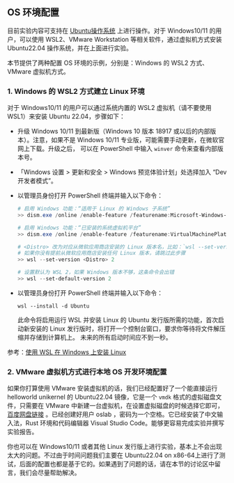 ## OS 环境配置

目前实验内容可支持在 [Ubuntu操作系统](https://cdimage.ubuntu.com/releases/) 上进行操作。对于 Windows10/11 的用户，可以使用 WSL2、VMware Workstation 等相关软件，通过虚拟机方式安装 Ubuntu22.04 操作系统，并在上面进行实验。

本节提供了两种配置 OS 环境的示例，分别是：Windows 的 WSL2 方式、VMware 虚拟机方式。

### 1. Windows 的 WSL2 方式建立 Linux 环境

对于 Windows10/11 的用户可以通过系统内置的 WSL2 虚拟机（请不要使用 WSL1）来安装 Ubuntu 22.04，步骤如下：

- 升级 Windows 10/11 到最新版（Windows 10 版本 18917 或以后的内部版本）。注意，如果不是 Windows 10/11 专业版，可能需要手动更新，在微软官网上下载。升级之后， 可以在 PowerShell 中输入 `winver` 命令来查看内部版本号。

- 「Windows 设置 > 更新和安全 > Windows 预览体验计划」处选择加入 “Dev 开发者模式”。

- 以管理员身份打开 PowerShell 终端并输入以下命令：

  ```powershell
  # 启用 Windows 功能：“适用于 Linux 的 Windows 子系统”
  >> dism.exe /online /enable-feature /featurename:Microsoft-Windows-Subsystem-Linux /all /norestart
  
  # 启用 Windows 功能：“已安装的系统虚拟机平台”
  >> dism.exe /online /enable-feature /featurename:VirtualMachinePlatform /all /norestart
  
  # <Distro> 改为对应从微软应用商店安装的 Linux 版本名，比如：`wsl --set-version Ubuntu 2`
  # 如果你没有提前从微软应用商店安装任何 Linux 版本，请跳过此步骤
  >> wsl --set-version <Distro> 2
  
  # 设置默认为 WSL 2，如果 Windows 版本不够，这条命令会出错
  >> wsl --set-default-version 2
  ```

- 以管理员身份打开 PowerShell 终端并输入以下命令：

  `wsl --install -d Ubuntu`

  此命令将启用运行 WSL 并安装 Linux 的 Ubuntu 发行版所需的功能，首次启动新安装的 Linux 发行版时，将打开一个控制台窗口，要求你等待将文件解压缩并存储到计算机上。 未来的所有启动时间应不到一秒。


参考：[使用 WSL 在 Windows 上安装 Linux](https://docs.microsoft.com/zh-cn/windows/wsl/install-win10#step-4---download-the-linux-kernel-update-package)

### 2. VMware 虚拟机方式进行本地 OS 开发环境配置

如果你打算使用 VMware 安装虚拟机的话，我们已经配置好了一个能直接运行 helloworld unikernel 的 Ubuntu22.04 镜像，它是一个 `vmdk` 格式的虚拟磁盘文件，只需要在 VMware 中新建一台虚拟机，在设置虚拟磁盘的时候选择它即可，[百度网盘链接](https://pan.baidu.com/s/1yQHtQIXQUbHCbyqSPtuqqQ?pwd=pcxf) 。已经创建好用户 oslab ，密码为一个空格。它已经安装了中文输入法，Rust 环境和代码编辑器 Visual Studio Code。能够更容易完成实验并撰写实验报告。

你也可以在 Windows10/11 或者其他 Linux 发行版上进行实验，基本上不会出现太大的问题。不过由于时间问题我们主要在 Ubuntu22.04  on x86-64上进行了测试，后面的配置也都是基于它的。如果遇到了问题的话，请在本节的讨论区中留言，我们会尽量帮助解决。

